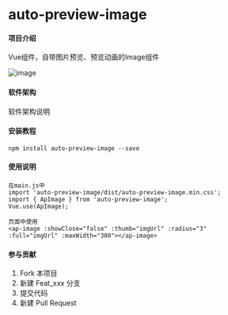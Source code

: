 # auto-preview-image

#### 项目介绍
Vue组件，自带图片预览、预览动画的Image组件

![image](http://onf2hckia.bkt.clouddn.com/sample1.gif)
#### 软件架构
软件架构说明


#### 安装教程

    npm install auto-preview-image --save

#### 使用说明

    在main.js中
    import 'auto-preview-image/dist/auto-preview-image.min.css';
    import { ApImage } from 'auto-preview-image';
    Vue.use(ApImage);

    页面中使用
    <ap-image :showClose="false" :thumb="imgUrl" :radius="3" :full="imgUrl" :maxWidth="300"></ap-image>

#### 参与贡献

1. Fork 本项目
2. 新建 Feat_xxx 分支
3. 提交代码
4. 新建 Pull Request
